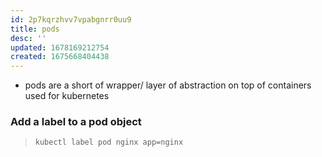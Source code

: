 ```yaml
---
id: 2p7kqrzhvv7vpabgnrr0uu9
title: pods
desc: ''
updated: 1678169212754
created: 1675668404438
---
```


- pods are a short of wrapper/ layer of abstraction on top of containers used for kubernetes

### Add a label to a pod object

> `kubectl label pod nginx app=nginx`
